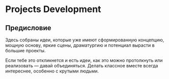 # Projects Development

## Предисловие

Здесь собраны идеи, которые уже имеют сформированную концепцию, мощную основу, яркие сцены, драматургию и потенциал вырасти в большие проекты.

Если тебе это откликнется и есть идеи, как это можно протолкнуть или реализовать — давай объединяться. Делать классное вместе всегда интереснее, особенно с крутыми людьми.